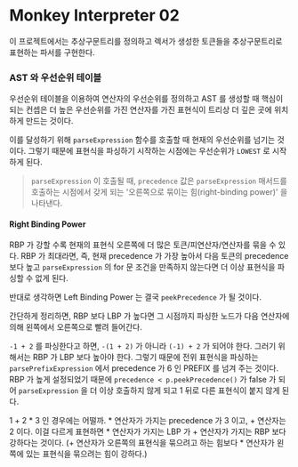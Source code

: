 # Monkey Interpreter 02
이 프로젝트에서는 추상구문트리를 정의하고 렉서가 생성한 토큰들을 추상구문트리로 표현하는 파서를 구현한다.

### AST 와 우선순위 테이블
우선순위 테이블을 이용하여 연산자의 우선순위를 정의하고 AST 를 생성할 때 핵심이 되는
컨셉은 더 높은 우선순위를 가진 연산자를 가진 표현식이 트리상 더 깊은 곳에 위치하게 만드는 것이다.

이를 달성하기 위해 `parseExpression` 함수를 호출할 때 현재의 우선순위를 넘기는 것이다.
그렇기 때문에 표현식을 파싱하기 시작하는 시점에는 우선순위가 `LOWEST` 로 시작하게 된다.

> `parseExpression` 이 호출될 때, `precedence` 값은 `parseExpression` 매서드를 호출하는 시점에서
> 갖게 되는 '오른쪽으로 묶이는 힘(right-binding power)' 을 나타낸다.

#### Right Binding Power 
RBP 가 강할 수록 현재의 표현식 오른쪽에 더 많은 토큰/피연산자/연산자를 묶을 수 있다.
RBP 가 최대라면,
즉, 현재 precedence 가 가장 높아서 다음 토큰의 precedence 보다 높고 `parseExpression` 의 for 문 조건을 만족하지 않는다면
더 이상 표현식을 파싱할 수 없게 된다.

반대로 생각하면 Left Binding Power 는 결국 `peekPrecedence` 가 될 것이다.

간단하게 정리하면, RBP 보다 LBP 가 높다면 그 시점까지 파싱한 노드가 다음 연산자에 의해 
왼쪽에서 오른쪽으로 빨려 들어간다.

`-1 + 2` 를 파싱한다고 하면, `-(1 + 2)` 가 아니라 `(-1) + 2` 가 되어야 한다.
그러기 위해서는 RBP 가 LBP 보다 높아야 한다. 그렇기 때문에 전위 표현식을 파싱하는 `parsePrefixExpression` 에서
precedence 가 6 인 PREFIX 를 넘겨 주는 것이다. RBP 가 높게 설정되었기 때문에 `precedence < p.peekPrecedence()` 가
false 가 되어 `parseExpression` 을 더 이상 호출하지 않게 되고 1 뒤로 다른 표현식이 붙지 않게 된다.

1 + 2 * 3 인 경우에는 어떨까. * 연산자가 가지는 precedence 가 3 이고, + 연산자는 2 이다.
이걸 다르게 표현하면 * 연산자가 가지는 LBP 가 + 연산자가 가지는 RBP 보다 강하다는 것이다. 
(+ 연산자가 오른쪽의 표현식을 묶으려고 하는 힘보다 * 연산자가 왼쪽에 있는 표현식을 묶으려는 힘이 강하다.)